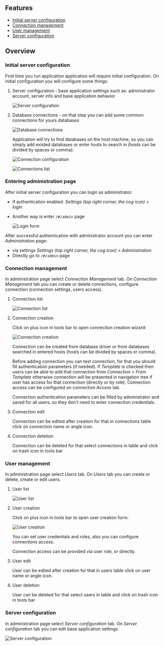 ## Features
* [Initial server configuration](#initial-server-configuration)
* [Connection management](#entering-administration-page)
* [User management](#user-management)
* [Server configuration](#server-configuration)

## Overview

### Initial server configuration
First time you run application application will require initial configuration. On initial configuration you will configure some things:

1. Server configuration - base application settings such as: administrator account, server info and   base application behavior

   ![Server configuration](https://github.com/dbeaver/cloudbeaver/wiki/images/initial-config-server-configuration.png)

2. Database connections - on that step you can add some common connections for yours databases

   ![Database connections](https://github.com/dbeaver/cloudbeaver/wiki/images/initial-config-database-connections.png)
   
   Application will try to find databases on the host machine, so you can simply add existed databases or enter hosts to search in (hosts can be divided by spaces or comma):

   ![Connection configuration](https://github.com/dbeaver/cloudbeaver/wiki/images/initial-config-database-connections-postgresql.png)

   ![Connections list](https://github.com/dbeaver/cloudbeaver/wiki/images/initial-config-database-connections-list.png)

### Entering administration page
After initial server configuration you can login as administrator:
* If authentication enabled: *Settings (top right corner, the cog icon) > login*
* Another way is enter `/#/admin` page

  ![Login form](https://github.com/dbeaver/cloudbeaver/wiki/images/login-form.png)

After successful authentication with administrator account you can enter *Administration* page:
* via settings *Settings (top right corner, the cog icon) > Administration*
* Directly go to `/#/admin` page

### Connection management
In administration page select *Connection Management* tab. On *Connection Management* tab you can create or delete connections, configure connection (connection settings, users access).

1. Connection list

   ![Connection list](https://github.com/dbeaver/cloudbeaver/wiki/images/administration-connection-management.png)

2. Connection creation

   Click on plus icon in tools bar to open connection creation wizard:

   ![Connection creation](https://github.com/dbeaver/cloudbeaver/wiki/images/administration-connection-managment-creation.png)

   Connection can be created from database driver or from databases searched in entered hosts (hosts can be divided by spaces or comma).

   Before adding connection you can test connection, for that you should fill authentication parameters (if needed).
   If *Template* is checked then users can be able to add that connection from *Connection > From Template* otherwise connection will be presented in navigation tree if user has access for that connection (directly or by role). Connection access can be configured on connection *Access* tab.

   Connection authentication parameters can be filled by administrator and saved for all users, so they don't need to enter connection credentials.

3. Connection edit

   Connection can be edited after creation for that in connections table click on connection name or angle icon.

4. Connection deletion

   Connection can be deleted for that select connections in table and click on trash icon in tools bar

### User management
In administration page select *Users* tab. On *Users* tab you can create or delete, create or edit users.

1. User list

   ![User list](https://github.com/dbeaver/cloudbeaver/wiki/images/administration-users.png)

2. User creation

   Click on plus icon in tools bar to open user creation form:
   
   ![User creation](https://github.com/dbeaver/cloudbeaver/wiki/images/administration-users-creation.png)

   You can set user credentials and roles, also you can configure connections access.

   Connection access can be provided via user role, or directly.

3. User edit

   User can be edited after creation for that in users table click on user name or angle icon.

4. User deletion

   User can be deleted for that select users in table and click on trash icon in tools bar

### Server configuration
In administration page select *Server configuration* tab. On *Server configuration* tab you can edit base application settings

![Server configuration](https://github.com/dbeaver/cloudbeaver/wiki/images/administration-server-configuration.png)

